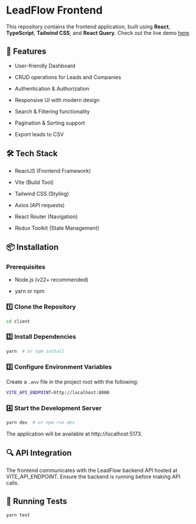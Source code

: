# LeadFlow Frontend

This repository contains the frontend application, built using **React**, **TypeScript**, **Tailwind CSS**, and **React Query**. Check out the live demo [here](https://leadflow-alpha.vercel.app/).

## 🚀 Features

- User-friendly Dashboard

- CRUD operations for Leads and Companies

- Authentication & Authorization

- Responsive UI with modern design

- Search & Filtering functionality

- Pagination & Sorting support

- Export leads to CSV

## 🛠 Tech Stack

- ReactJS (Frontend Framework)

- Vite (Build Tool)

- Tailwind CSS (Styling)

- Axios (API requests)

- React Router (Navigation)

- Redux Toolkit (State Management)

## 📦 Installation

### Prerequisites

- Node.js (v22+ recommended)

- yarn or npm

### 1️⃣ Clone the Repository

```bash
cd client
```

### 2️⃣ Install Dependencies

```bash
yarn  # or npm install
```

### 3️⃣ Configure Environment Variables

Create a `.env` file in the project root with the following:

```bash
VITE_API_ENDPOINT=http://localhost:8000
```

### 4️⃣ Start the Development Server

```bash
yarn dev  # or npm run dev
```

The application will be available at http://localhost:5173.

## 🔍 API Integration

The frontend communicates with the LeadFlow backend API hosted at VITE_API_ENDPOINT. Ensure the backend is running before making API calls.

## 🧪 Running Tests

```bash
yarn test
```
